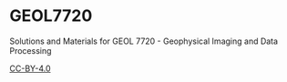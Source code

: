 # GEOL7720
Solutions and Materials for GEOL 7720 - Geophysical Imaging and Data Processing 






[CC-BY-4.0](https://creativecommons.org/licenses/by/4.0/) 
